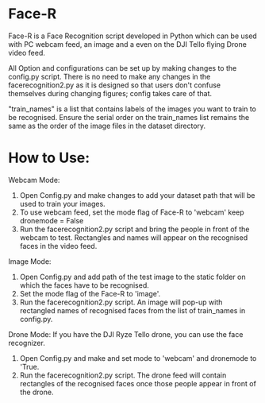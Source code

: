 # Face-R 
Face-R is a Face Recognition script developed in Python which can be used with PC webcam feed, an image and a even on the DJI Tello flying Drone video feed.

All Option and configurations can be set up by making changes to the config.py script.
There is no need to make any changes in the facerecognition2.py as it is designed so that users don't confuse themselves during changing figures; config takes care of that.

"train_names" is a list that contains labels of the images you want to train to be recognised. Ensure the serial order on the train_names list remains the same as the order of the image files in the dataset directory.

# How to Use:
Webcam Mode:
1. Open Config.py and make changes to add your dataset path that will be used to train your images.
2. To use webcam feed, set the mode flag of Face-R to 'webcam' keep dronemode = False
3. Run the facerecognition2.py script and bring the people in front of the webcam to test. Rectangles and names will appear on the recognised faces in the video feed.

Image Mode:
1. Open Config.py and add path of the test image to the static folder on which the faces have to be recognised.
2. Set the mode flag of the Face-R to 'image'.
3. Run the facerecognition2.py script. An image will pop-up with rectangled names of recognised faces from the list of train_names in config.py.

Drone Mode:
If you have the DJI Ryze Tello drone, you can use the face recognizer.
1. Open Config.py and make and set mode to 'webcam' and dronemode to 'True.
2. Run the facerecognition2.py script. The drone feed will contain rectangles of the recognised faces once those people appear in front of the drone.
